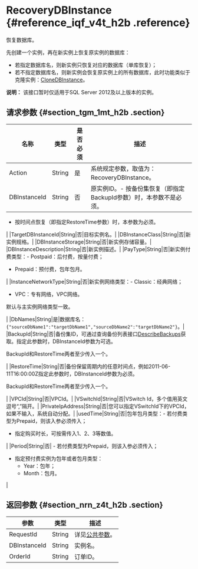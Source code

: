 # RecoveryDBInstance {#reference_iqf_v4t_h2b .reference}

恢复数据库。

先创建一个实例，再在新实例上恢复原实例的数据库：

-   若指定数据库名，则新实例只恢复对应的数据库（单库恢复）；
-   若不指定数据库名，则新实例会恢复原实例上的所有数据库，此时功能类似于克隆实例：[CloneDBInstance](cn.zh-CN/API参考/API参考/备份恢复/CloneDBInstance.md#)。

**说明：** 该接口暂时仅适用于SQL Server 2012及以上版本的实例。

## 请求参数 {#section_tgm_1mt_h2b .section}

|名称|类型|是否必须|描述|
|--|--|----|--|
|Action|String|是|系统规定参数，取值为：RecoveryDBInstance。|
|DBInstanceId|String|否|原实例ID。-   按备份集恢复（即指定BackupId参数）时，本参数不是必须。
-   按时间点恢复（即指定RestoreTime参数）时，本参数为必须。

|
|TargetDBInstanceId|String|否|目标实例名。|
|DBInstanceClass|String|否|新实例规格。|
|DBInstanceStorage|String|否|新实例存储容量。|
|DBInstanceDescription|String|否|新实例描述。|
|PayType|String|否|新实例付费类型：-   Postpaid：后付费，按量付费；
-   Prepaid：预付费，包年包月。

|
|InstanceNetworkType|String|否|新实例网络类型：-   Classic：经典网络；
-   VPC：专有网络，VPC网络。

默认与主实例网络类型一致。

|
|DbNames|String|是|数据库名：`{"sourceDbName1":"targetDbName1","sourceDbName2":"targetDbName2"}`。|
|BackupId|String|否|备份集ID，可通过查询备份列表接口[DescribeBackups](cn.zh-CN/API参考/API参考/备份恢复/DescribeBackups.md#)获取。指定此参数时，DBInstanceId参数为可选。

BackupId和RestoreTime两者至少传入一个。

|
|RestoreTime|String|否|备份保留周期内的任意时间点，例如2011-06-11T16:00:00Z指定此参数时，DBInstanceId参数为必须。

BackupId和RestoreTime两者至少传入一个。

|
|VPCId|String|否|VPCId。|
|VSwitchId|String|否|VSwitch Id，多个值用英文逗号“,”隔开。|
|PrivateIpAddress|String|否|您可以指定VSwitchId下的VPCId，如果不输入，系统自动分配。|
|usedTime|String|否|包年包月类型：-   若付费类型为Prepaid，则该入参必须传入；
-   指定购买时长，可按需传入1、2、3等数值。

|
|Period|String|否| -   若付费类型为Prepaid，则该入参必须传入；
-   指定预付费实例为包年或者包月类型：
    -   Year：包年；
    -   Month：包月。

 |

## 返回参数 {#section_nrn_z4t_h2b .section}

|参数|类型|描述|
|--|--|--|
|RequestId|String|详见[公共参数](cn.zh-CN/API参考/使用API/公共参数.md#)。|
|DBInstanceId|String|实例名。|
|OrderId|String|订单ID。|

